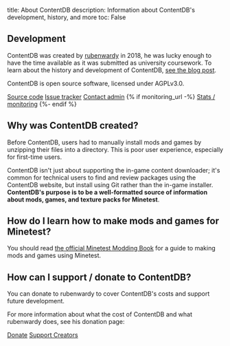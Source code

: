 title: About ContentDB
description: Information about ContentDB's development, history, and more
toc: False

## Development

ContentDB was created by [rubenwardy](https://rubenwardy.com/) in 2018, he was lucky enough to have the time available
as it was submitted as university coursework. To learn about the history and development of ContentDB,
[see the blog post](https://blog.rubenwardy.com/2022/03/24/contentdb/).

ContentDB is open source software, licensed under AGPLv3.0.

<a href="https://github.com/minetest/contentdb/" class="btn btn-primary me-1">Source code</a>
<a href="https://github.com/minetest/contentdb/issues/" class="btn btn-secondary me-1">Issue tracker</a>
<a href="{{ admin_contact_url }}" class="btn btn-secondary me-1">Contact admin</a>
{% if monitoring_url -%}
<a href="{{ monitoring_url }}" class="btn btn-secondary">Stats / monitoring</a>
{%- endif %}

## Why was ContentDB created?

Before ContentDB, users had to manually install mods and games by unzipping their files into a directory. This is
poor user experience, especially for first-time users.

ContentDB isn't just about supporting the in-game content downloader; it's common for technical users to find
and review packages using the ContentDB website, but install using Git rather than the in-game installer.
**ContentDB's purpose is to be a well-formatted source of information about mods, games,
and texture packs for Minetest**.

## How do I learn how to make mods and games for Minetest?

You should read
[the official Minetest Modding Book](https://rubenwardy.com/minetest_modding_book/)
for a guide to making mods and games using Minetest.


<h2 id="donate">How can I support / donate to ContentDB?</h2>

You can donate to rubenwardy to cover ContentDB's costs and support future development.

For more information about what the cost of ContentDB and what rubenwardy does, see his donation page:

<a href="https://rubenwardy.com/donate/" class="btn btn-primary me-1">Donate</a>
<a href="/donate/" class="btn btn-secondary">Support Creators</a>
